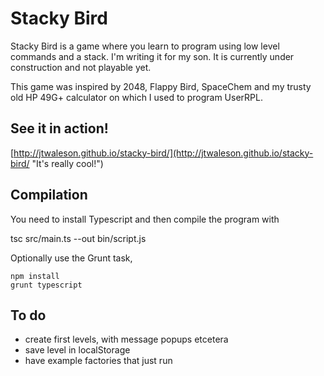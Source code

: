 Stacky Bird
====

Stacky Bird is a game where you learn to program using low level commands and a stack. I'm writing it for my son. It is currently under construction and not playable yet.

This game was inspired by 2048, Flappy Bird, SpaceChem and my trusty old HP 49G+ calculator on which I used to program UserRPL.

See it in action!
----
[http://jtwaleson.github.io/stacky-bird/](http://jtwaleson.github.io/stacky-bird/ "It's really cool!")


Compilation
----

You need to install Typescript and then compile the program with

tsc src/main.ts --out bin/script.js

Optionally use the Grunt task,

    npm install
    grunt typescript


To do
----

 * create first levels, with message popups etcetera
 * save level in localStorage
 * have example factories that just run
